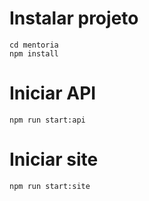 
# Instalar projeto

```
cd mentoria
npm install
```

# Iniciar API

```
npm run start:api
```


# Iniciar site

```
npm run start:site
```

